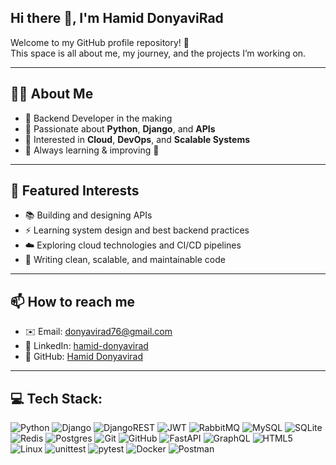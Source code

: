## Hi there 👋, I'm Hamid DonyaviRad  
Welcome to my GitHub profile repository! 🚀  
This space is all about me, my journey, and the projects I’m working on.  

---

## 👨‍💻 About Me
- 🔹 Backend Developer in the making  
- 🔹 Passionate about **Python**, **Django**, and **APIs**  
- 🔹 Interested in **Cloud**, **DevOps**, and **Scalable Systems**  
- 🔹 Always learning & improving 🚀  

---

## 📌 Featured Interests
- 📚 Building and designing APIs  
- ⚡ Learning system design and best backend practices  
- ☁️ Exploring cloud technologies and CI/CD pipelines  
- 🐍 Writing clean, scalable, and maintainable code

---

## 📫 How to reach me
- ✉️ Email: donyavirad76@gmail.com  
- 💼 LinkedIn: [hamid-donyavirad](https://www.linkedin.com/in/hamid-donyavirad/)  
- 🐙 GitHub: [Hamid Donyavirad](https://github.com/HamidDonyavirad)  

---

## 💻 Tech Stack:
![Python](https://img.shields.io/badge/python-3670A0?style=for-the-badge&logo=python&logoColor=ffdd54) ![Django](https://img.shields.io/badge/django-%23092E20.svg?style=for-the-badge&logo=django&logoColor=white) ![DjangoREST](https://img.shields.io/badge/DJANGO-REST-ff1709?style=for-the-badge&logo=django&logoColor=white&color=ff1709&labelColor=gray) ![JWT](https://img.shields.io/badge/JWT-black?style=for-the-badge&logo=JSON%20web%20tokens) ![RabbitMQ](https://img.shields.io/badge/rabbitmq-FF6600?style=for-the-badge&logo=rabbitmq&logoColor=white) ![MySQL](https://img.shields.io/badge/mysql-4479A1.svg?style=for-the-badge&logo=mysql&logoColor=white) ![SQLite](https://img.shields.io/badge/sqlite-%2307405e.svg?style=for-the-badge&logo=sqlite&logoColor=white) ![Redis](https://img.shields.io/badge/redis-%23DD0031.svg?style=for-the-badge&logo=redis&logoColor=white) ![Postgres](https://img.shields.io/badge/postgres-%23316192.svg?style=for-the-badge&logo=postgresql&logoColor=white) ![Git](https://img.shields.io/badge/git-%23F05033.svg?style=for-the-badge&logo=git&logoColor=white) ![GitHub](https://img.shields.io/badge/github-%23121011.svg?style=for-the-badge&logo=github&logoColor=white) ![FastAPI](https://img.shields.io/badge/FastAPI-009688?style=for-the-badge&logo=fastapi&logoColor=white) ![GraphQL](https://img.shields.io/badge/GraphQL-E10098?style=for-the-badge&logo=graphql&logoColor=white) ![HTML5](https://img.shields.io/badge/html5-%23E34F26.svg?style=for-the-badge&logo=html5&logoColor=white) ![Linux](https://img.shields.io/badge/Linux-FCC624?style=for-the-badge&logo=linux&logoColor=black)  ![unittest](https://img.shields.io/badge/unittest-%23217346.svg?style=for-the-badge&logo=python&logoColor=white) ![pytest](https://img.shields.io/badge/pytest-0A9EDC?style=for-the-badge&logo=pytest&logoColor=white) ![Docker](https://img.shields.io/badge/docker-%230db7ed.svg?style=for-the-badge&logo=docker&logoColor=white) ![Postman](https://img.shields.io/badge/Postman-FF6C37?style=for-the-badge&logo=postman&logoColor=white) 
